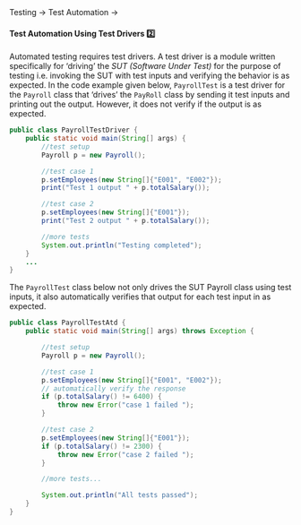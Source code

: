 <link rel="stylesheet" href="{{baseUrl}}/css/textbook.css">

<div class="website-content">

<div id="path">Testing &rarr; Test Automation &rarr;</div>

<div id="title">

#### Test Automation Using Test Drivers :two:

</div>

<div id="body">

Automated testing requires test drivers. A test driver is a module written specifically for ‘driving’ the _SUT (Software Under Test)_ for the purpose of testing i.e. invoking the SUT with test inputs and verifying the behavior is as expected. In the code example given below, `PayrollTest` is a test driver for the `Payroll` class that ‘drives’ the `PayRoll` class by sending it test inputs and printing out the output. However, it does not verify if the output is as expected.

```java
public class PayrollTestDriver {
    public static void main(String[] args) {
        //test setup
        Payroll p = new Payroll();

        //test case 1
        p.setEmployees(new String[]{"E001", "E002"});
        print("Test 1 output " + p.totalSalary());

        //test case 2
        p.setEmployees(new String[]{"E001"});
        print("Test 2 output " + p.totalSalary());

        //more tests
        System.out.println("Testing completed");
    }
    ...
}
```

The `PayrollTest` class below not only drives the SUT Payroll class using test inputs, it also automatically verifies that output for each test input in as expected.

```java
public class PayrollTestAtd {
    public static void main(String[] args) throws Exception {

        //test setup
        Payroll p = new Payroll();

        //test case 1
        p.setEmployees(new String[]{"E001", "E002"});
        // automatically verify the response
        if (p.totalSalary() != 6400) {
            throw new Error("case 1 failed ");
        }

        //test case 2
        p.setEmployees(new String[]{"E001"});
        if (p.totalSalary() != 2300) {
            throw new Error("case 2 failed ");
        }

        //more tests...

        System.out.println("All tests passed");
    }
}
```

</div>

<div id="extras">
<div>

</div>
